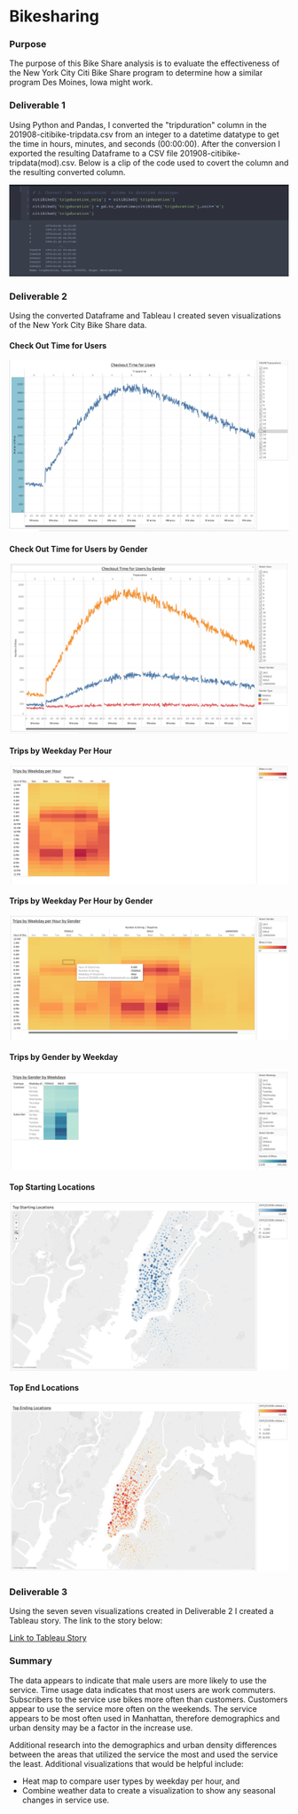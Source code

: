 # Bikesharing

### Purpose
The purpose of this Bike Share analysis is to evaluate the effectiveness of the New York City Citi Bike Share program to determine how a similar program Des Moines, Iowa might work.

### Deliverable 1
Using Python and Pandas, I converted the "tripduration" column in the 201908-citibike-tripdata.csv from an integer to a datetime datatype to get the time in hours, minutes, and seconds (00:00:00). After the conversion I exported the resulting Dataframe to a CSV file 201908-citibike-tripdata(mod).csv. Below is a clip of the code used to covert the column and the resulting converted column.

![image](https://github.com/blueschistrocks/bikesharing/blob/dbadb59a7e4a6617a3f4963389fbafb5c82a0b78/images/Screen%20Shot%202022-05-17%20at%208.32.41%20PM.png)<br>


### Deliverable 2

Using the converted Dataframe and Tableau I created seven visualizations of the New York City Bike Share data.


#### Check Out Time for Users
![image](https://github.com/blueschistrocks/bikesharing/blob/128d429d92d5eae7fff91066a9f767b2b6148e08/images/Screen%20Shot%202022-05-16%20at%209.17.11%20PM.png)<br>


#### Check Out Time for Users by Gender
![image](https://github.com/blueschistrocks/bikesharing/blob/128d429d92d5eae7fff91066a9f767b2b6148e08/images/Screen%20Shot%202022-05-16%20at%209.17.30%20PM.png)<br>

#### Trips by Weekday Per Hour
![image](https://github.com/blueschistrocks/bikesharing/blob/3092148142154dcee94de40b21ae12ba609cfb9b/images/Screen%20Shot%202022-05-16%20at%209.17.59%20PM.png)<br>


#### Trips by Weekday Per Hour by Gender
![image](https://github.com/blueschistrocks/bikesharing/blob/3092148142154dcee94de40b21ae12ba609cfb9b/images/Screen%20Shot%202022-05-16%20at%209.18.15%20PM.png)<br>


#### Trips by Gender by Weekday 
![image](https://github.com/blueschistrocks/bikesharing/blob/3092148142154dcee94de40b21ae12ba609cfb9b/images/Screen%20Shot%202022-05-16%20at%209.18.40%20PM.png)<br>


#### Top Starting Locations 
![image](https://github.com/blueschistrocks/bikesharing/blob/3092148142154dcee94de40b21ae12ba609cfb9b/images/Screen%20Shot%202022-05-16%20at%209.19.03%20PM.png)<br>


#### Top End Locations 
![image](https://github.com/blueschistrocks/bikesharing/blob/3092148142154dcee94de40b21ae12ba609cfb9b/images/Screen%20Shot%202022-05-16%20at%209.19.28%20PM.png)<br>



### Deliverable 3

Using the seven seven visualizations created in Deliverable 2 I created a Tableau story.  The link to the story below:

[Link to Tableau Story](https://public.tableau.com/views/Bike_share_challenge1/NCYBikeStory?:language=en-US&publish=yes&:display_count=n&:origin=viz_share_link)


### Summary
The data appears to indicate that male users are more likely to use the service. Time usage data indicates that most users are work commuters.   Subscribers to the service use bikes more often than customers. Customers appear to use the service more often on the weekends.  The service appears to be most often used in Manhattan, therefore demographics and urban density may be a factor in the increase use.  

Additional research into the demographics and urban density differences between the areas that utilized the service the most and used the service the least.  Additional visualizations that would be helpful include:
- Heat map to compare user types by weekday per hour, and
- Combine weather data to create a visualization to show any seasonal changes in service use.

